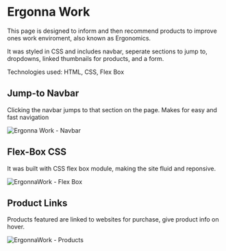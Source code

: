 # Ergonna Work

This page is designed to inform and then recommend products to improve ones work enviroment, also known as Ergonomics. 

It was styled in CSS and includes navbar, seperate sections to jump to, dropdowns, linked thumbnails for products, and a form.

Technologies used: HTML, CSS, Flex Box

## Jump-to Navbar

Clicking the navbar jumps to that section on the page. Makes for easy and fast navigation

![Ergonna Work - Navbar](https://user-images.githubusercontent.com/98543446/167229728-893f9ce1-5884-4ae3-a541-79de6118dba0.gif)

## Flex-Box CSS

It was built with CSS flex box module, making the site fluid and reponsive.

![ErgonnaWork - Flex Box](https://user-images.githubusercontent.com/98543446/167229744-a1785956-9f29-4f3a-8945-de7a3a1c9f8e.gif)

## Product Links

Products featured are linked to websites for purchase, give product info on hover.

![ErgonnaWork - Products](https://user-images.githubusercontent.com/98543446/167229817-c59e40b8-b046-4d60-9d7e-d75ea00c7a8b.gif)

